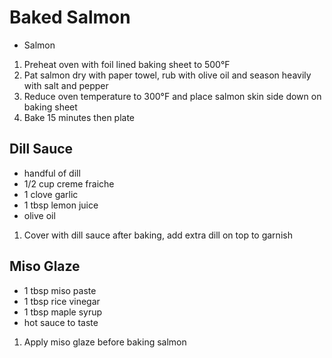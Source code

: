# Baked Salmon

* Salmon

1. Preheat oven with foil lined baking sheet to 500°F
1. Pat salmon dry with paper towel, rub with olive oil and season heavily with salt and pepper
1. Reduce oven temperature to 300°F and place salmon skin side down on baking sheet
1. Bake 15 minutes then plate

## Dill Sauce

* handful of dill
* 1/2 cup creme fraiche
* 1 clove garlic
* 1 tbsp lemon juice
* olive oil

1. Cover with dill sauce after baking, add extra dill on top to garnish

## Miso Glaze

* 1 tbsp miso paste
* 1 tbsp rice vinegar
* 1 tbsp maple syrup
* hot sauce to taste

1. Apply miso glaze before baking salmon
